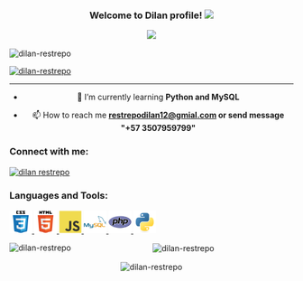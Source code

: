 <h3 align="center">
  Welcome to Dilan profile!
  <img src="https://media.giphy.com/media/hvRJCLFzcasrR4ia7z/giphy.gif" width="28">
</h3>
<p align="center">
  <a href="https://github.com/CodeWhiteWeb/CodeWhiteWeb"><img src="https://readme-typing-svg.herokuapp.com?color=%2336BCF7&center=true&vCenter=true&lines=Hi+%2C+welcome+to+my+Github+page;I+am+DilanRestrepo;I+am+a+High+school+student;Web+Dev;Games+Lover+%3C3;Crypto+Lover+%3C3"></a>
</p>
<p align="left"> <img src="https://komarev.com/ghpvc/?username=dilan-restrepo&label=Profile%20views&color=0e75b6&style=flat" alt="dilan-restrepo" /> </p>

<p align="left"> <a href="https://github.com/ryo-ma/github-profile-trophy"><img src="https://github-profile-trophy.vercel.app/?username=dilan-restrepo" alt="dilan-restrepo" /></a> </p>


---
<div align="center">

- 🌱 I’m currently learning **Python and MySQL**

- 📫 How to reach me **restrepodilan12@gmial.com or send message "+57 3507959799"**

<h3 align="left">Connect with me:</h3>
<p align="left">
<a href="https://fb.com/dilan restrepo" target="blank"><img align="center" src="https://raw.githubusercontent.com/rahuldkjain/github-profile-readme-generator/master/src/images/icons/Social/facebook.svg" alt="dilan restrepo" height="30" width="40" /></a>
</p>

<h3 align="left">Languages and Tools:</h3>
<p align="left"> <a href="https://www.w3schools.com/css/" target="_blank" rel="noreferrer"> <img src="https://raw.githubusercontent.com/devicons/devicon/master/icons/css3/css3-original-wordmark.svg" alt="css3" width="40" height="40"/> </a> <a href="https://www.w3.org/html/" target="_blank" rel="noreferrer"> <img src="https://raw.githubusercontent.com/devicons/devicon/master/icons/html5/html5-original-wordmark.svg" alt="html5" width="40" height="40"/> </a> <a href="https://developer.mozilla.org/en-US/docs/Web/JavaScript" target="_blank" rel="noreferrer"> <img src="https://raw.githubusercontent.com/devicons/devicon/master/icons/javascript/javascript-original.svg" alt="javascript" width="40" height="40"/> </a> <a href="https://www.mysql.com/" target="_blank" rel="noreferrer"> <img src="https://raw.githubusercontent.com/devicons/devicon/master/icons/mysql/mysql-original-wordmark.svg" alt="mysql" width="40" height="40"/> </a> <a href="https://www.php.net" target="_blank" rel="noreferrer"> <img src="https://raw.githubusercontent.com/devicons/devicon/master/icons/php/php-original.svg" alt="php" width="40" height="40"/> </a> <a href="https://www.python.org" target="_blank" rel="noreferrer"> <img src="https://raw.githubusercontent.com/devicons/devicon/master/icons/python/python-original.svg" alt="python" width="40" height="40"/> </a> </p>

<p><img align="left" src="https://github-readme-stats.vercel.app/api/top-langs?username=dilan-restrepo&show_icons=true&locale=en&layout=compact" alt="dilan-restrepo" /></p>

<p>&nbsp;<img align="center" src="https://github-readme-stats.vercel.app/api?username=dilan-restrepo&show_icons=true&locale=en" alt="dilan-restrepo" /></p>

<p><img align="center" src="https://github-readme-streak-stats.herokuapp.com/?user=dilan-restrepo&" alt="dilan-restrepo" /></p>
